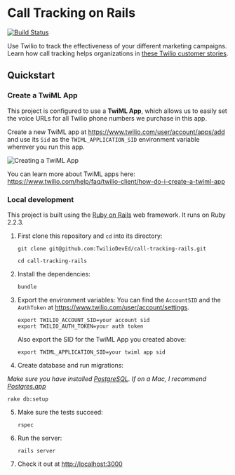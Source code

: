 # Call Tracking on Rails

[![Build Status](https://travis-ci.org/TwilioDevEd/call-tracking-rails.svg?branch=master)](https://travis-ci.org/TwilioDevEd/call-tracking-rails)

Use Twilio to track the effectiveness of your different marketing campaigns. Learn how call tracking helps organizations in [these Twilio customer stories](https://www.twilio.com/use-cases/call-tracking).

## Quickstart

### Create a TwiML App

This project is configured to use a **TwiML App**, which allows us to easily set the voice URLs for all Twilio phone numbers we purchase in this app.

Create a new TwiML app at https://www.twilio.com/user/account/apps/add and use its `Sid` as the `TWIML_APPLICATION_SID` environment variable wherever you run this app.

![Creating a TwiML App](http://howtodocs.s3.amazonaws.com/call-tracking-twiml-app.gif)

You can learn more about TwiML apps here: https://www.twilio.com/help/faq/twilio-client/how-do-i-create-a-twiml-app

### Local development

This project is built using the [Ruby on Rails](http://rubyonrails.org/) web framework. It runs on Ruby 2.2.3.

1. First clone this repository and `cd` into its directory:
   ```
   git clone git@github.com:TwilioDevEd/call-tracking-rails.git

   cd call-tracking-rails
   ```

2. Install the dependencies:
   ```
   bundle
   ```

3. Export the environment variables:
   You can find the `AccountSID` and the `AuthToken` at https://www.twilio.com/user/account/settings.
   ```
   export TWILIO_ACCOUNT_SID=your account sid
   export TWILIO_AUTH_TOKEN=your auth token
   ```

   Also export the SID for the TwiML App you created above:
   ```
   export TWIML_APPLICATION_SID=your twiml app sid
   ```

4. Create database and run migrations:

  _Make sure you have installed [PostgreSQL](http://www.postgresql.org/). If on a Mac, I recommend [Postgres.app](http://postgresapp.com)_

   ```
   rake db:setup
   ```

5. Make sure the tests succeed:
   ```
   rspec
   ```

6. Run the server:
   ```
   rails server
   ```

7. Check it out at [http://localhost:3000](http://localhost:3000)

